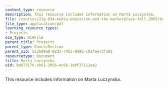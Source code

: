 ```yaml
---
content_type: resource
description: This resource includes information on Marta Luczynska.
file: /courses/21g-034-media-education-and-the-marketplace-fall-2005/ba073176cb6130564c661ebf37112ee2_MIT21G_034F05_wsismartaluc.pdf
file_type: application/pdf
learning_resource_types:
- Projects
ocw_type: OCWFile
parent_title: Projects
parent_type: CourseSection
parent_uid: 553609a0-02d3-74b3-9d9b-c01fee73f101
resourcetype: Document
title: Marta Luczynska
uid: ba073176-cb61-3056-4c66-1ebf37112ee2
---
```

This resource includes information on Marta Luczynska.

